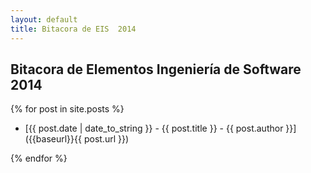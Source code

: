 ```yaml
---
layout: default
title: Bitacora de EIS  2014
---
```

 
## Bitacora de Elementos Ingeniería de Software 2014

{% for post in site.posts %}

* [{{ post.date | date_to_string }} - {{ post.title }} - {{ post.author }}]({{baseurl}}{{ post.url }})

{% endfor %}
